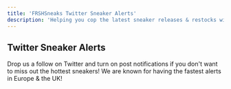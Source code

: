 ```yaml
---
title: 'FRSHSneaks Twitter Sneaker Alerts'
description: 'Helping you cop the latest sneaker releases & restocks with our notifications or raffle lists. Europe and UK.'
---
```


## Twitter Sneaker Alerts

Drop us a follow on Twitter and turn on post notifications if you don't want to miss out the hottest sneakers! We are known for having the fastest alerts in Europe & the UK! 


<a class="twitter-timeline" href="https://twitter.com/FRSHSneaks?ref_src=twsrc%5Etfw"></a> <script async src="https://platform.twitter.com/widgets.js" charset="utf-8"></script>